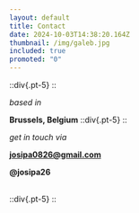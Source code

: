 ```yaml
---
layout: default
title: Contact
date: 2024-10-03T14:38:20.164Z
thumbnail: /img/galeb.jpg
included: true
promoted: "0"
---
```

::div{.pt-5}
::
<br>

_based in_ <br>

**Brussels, Belgium**
::div{.pt-5}
::

_get in touch via_ <br>

**josipa0826@gmail.com**

**@josipa26**

<br>
::div{.pt-5}
::
<br>